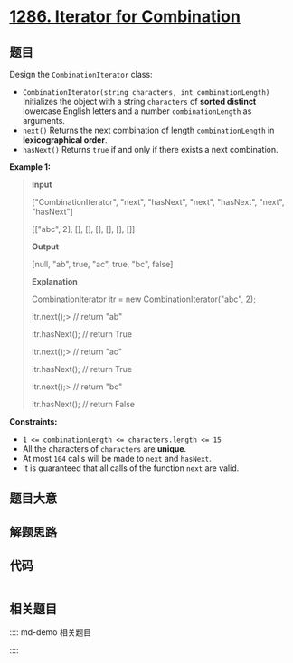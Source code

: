 # [1286. Iterator for Combination](https://leetcode.com/problems/iterator-for-combination)

## 题目

Design the `CombinationIterator` class:

  * `CombinationIterator(string characters, int combinationLength)` Initializes the object with a string `characters` of **sorted distinct** lowercase English letters and a number `combinationLength` as arguments.
  * `next()` Returns the next combination of length `combinationLength` in **lexicographical order**.
  * `hasNext()` Returns `true` if and only if there exists a next combination.



**Example 1:**

> 
> 
> 
> 
> 
> **Input**
> 
> ["CombinationIterator", "next", "hasNext", "next", "hasNext", "next", "hasNext"]
> 
> [["abc", 2], [], [], [], [], [], []]
> 
> **Output**
> 
> [null, "ab", true, "ac", true, "bc", false]
> 
> 
> 
> **Explanation**
> 
> CombinationIterator itr = new CombinationIterator("abc", 2);
> 
> itr.next();> 
> // return "ab"
> 
> itr.hasNext(); // return True
> 
> itr.next();> 
> // return "ac"
> 
> itr.hasNext(); // return True
> 
> itr.next();> 
> // return "bc"
> 
> itr.hasNext(); // return False

**Constraints:**

  * `1 <= combinationLength <= characters.length <= 15`
  * All the characters of `characters` are **unique**.
  * At most `104` calls will be made to `next` and `hasNext`.
  * It is guaranteed that all calls of the function `next` are valid.


## 题目大意

## 解题思路

## 代码

```javascript

```

## 相关题目

:::: md-demo 相关题目

::::

